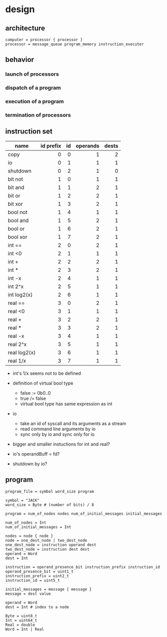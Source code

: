 # design

## architecture

```
computer = processor { processor }
processor = message_queue program_memory instruction_executer
```


## behavior

### launch of processors

### dispatch of a program

### execution of a program

### termination of processors


## instruction set

name         | id prefix | id | operands | dests
-------------|----------:|---:|---------:|------:
copy         |         0 |  0 |        1 |     2
io           |         0 |  1 |        1 |     1
shutdown     |         0 |  2 |        1 |     0
bit not      |         1 |  0 |        1 |     1
bit and      |         1 |  1 |        2 |     1
bit or       |         1 |  2 |        2 |     1
bit xor      |         1 |  3 |        2 |     1
bool not     |         1 |  4 |        1 |     1
bool and     |         1 |  5 |        2 |     1
bool or      |         1 |  6 |        2 |     1
bool xor     |         1 |  7 |        2 |     1
int ==       |         2 |  0 |        2 |     1
int <0       |         2 |  1 |        1 |     1
int +        |         2 |  2 |        2 |     1
int *        |         2 |  3 |        2 |     1
int -x       |         2 |  4 |        1 |     1
int 2^x      |         2 |  5 |        1 |     1
int log2(x)  |         2 |  6 |        1 |     1
real ==      |         3 |  0 |        2 |     1
real <0      |         3 |  1 |        1 |     1
real +       |         3 |  2 |        2 |     1
real *       |         3 |  3 |        2 |     1
real -x      |         3 |  4 |        1 |     1
real 2^x     |         3 |  5 |        1 |     1
real log2(x) |         3 |  6 |        1 |     1
real 1/x     |         3 |  7 |        1 |     1

* int's 1/x seems not to be defined
* definition of virtual bool type
  * false := 0b0..0
  * true /= false
  * virtual bool type has same expression as int
* io
  * take an id of syscall and its arguments as a stream
  * read command line arguments by io
  * sync only by io and sync only for io

* bigger and smaller instuctions for int and real?
* io's operandBuff = fd?
* shutdown by io?


## program

```
program_file = symbol word_size program

symbol = "JACK"
word_size = Byte # (number of bits) / 8

program = num_of_nodes nodes num_of_initial_messages initial_messages

num_of_nodes = Int
num_of_initial_messages = Int

nodes = node { node }
node = one_dest_node | two_dest_node
one_dest_node = instruction operand dest
two_dest_node = instruction dest dest
operand = Word
dest = Int

instruction = operand_presence_bit instruction_prefix instruction_id
operand_presence_bit = uint1_t
instruction_prefix = uint2_t
instruction_id = uint5_t

initial_messages = message { message }
message = dest value

operand = Word
dest = Int # index to a node

Byte = uint8_t
Int = uint64_t
Real = double
Word = Int | Real
```
